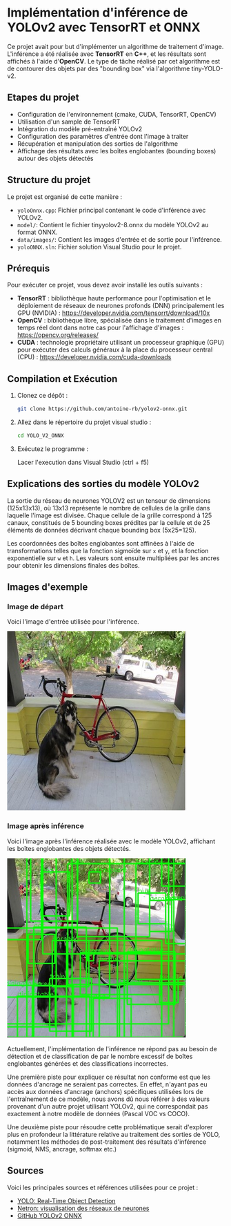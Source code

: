 # Implémentation d'inférence de YOLOv2 avec TensorRT et ONNX

Ce projet avait pour but d'implémenter un algorithme de traitement d'image. L'inférence a été réalisée avec **TensorRT** en **C++**, et les résultats sont affichés à l'aide d'**OpenCV**. Le type de tâche réalisé par cet algorithme est de contourer des objets par des "bounding box" via l'algorithme tiny-YOLO-v2.

## Etapes du projet

- Configuration de l'environnement (cmake, CUDA, TensorRT, OpenCV)
- Utilisation d'un sample de TensorRT
- Intégration du modèle pré-entraîné YOLOv2
- Configuration des paramètres d'entrée dont l'image à traiter
- Récupération et manipulation des sorties de l'algorithme
- Affichage des résultats avec les boîtes englobantes (bounding boxes) autour des objets détectés


## Structure du projet

Le projet est organisé de cette manière :

- `yoloOnnx.cpp`: Fichier principal contenant le code d'inférence avec YOLOv2.
- `model/`: Contient le fichier tinyyolov2-8.onnx du modèle YOLOv2 au format ONNX.
- `data/images/`: Contient les images d'entrée et de sortie pour l'inférence.
- `yoloONNX.sln`: Fichier solution Visual Studio pour le projet.
  
## Prérequis

Pour exécuter ce projet, vous devez avoir installé les outils suivants :

- **TensorRT** : bibliothèque haute performance pour l'optimisation et le déploiement de réseaux de neurones profonds (DNN) principalement les GPU (NVIDIA) : https://developer.nvidia.com/tensorrt/download/10x
- **OpenCV** : bibliothèque libre, spécialisée dans le traitement d'images en temps réel dont dans notre cas pour l'affichage d'images : https://opencv.org/releases/
- **CUDA** : technologie propriétaire utilisant un processeur graphique (GPU) pour exécuter des calculs généraux à la place du processeur central (CPU) : https://developer.nvidia.com/cuda-downloads

## Compilation et Exécution

1. Clonez ce dépôt :

    ```bash
    git clone https://github.com/antoine-rb/yolov2-onnx.git
    ```

2. Allez dans le répertoire du projet visual studio :

    ```bash
    cd YOLO_V2_ONNX
    ```

3. Exécutez le programme :


    Lacer l'execution dans Visual Studio (ctrl + f5)


## Explications des sorties du modèle YOLOv2

La sortie du réseau de neurones YOLOV2 est un tenseur de dimensions (125x13x13), où 13x13 représente le nombre de cellules de la grille dans laquelle l'image est divisée. Chaque cellule de la grille correspond à 125 canaux, constitués de 5 bounding boxes prédites par la cellule et de 25 éléments de données décrivant chaque bounding box (5x25=125).

Les coordonnées des boîtes englobantes sont affinées à l'aide de transformations telles que la fonction sigmoïde sur `x` et `y`, et la fonction exponentielle sur `w` et `h`. Les valeurs sont ensuite multipliées par les ancres pour obtenir les dimensions finales des boîtes. 

## Images d'exemple

### Image de départ
Voici l'image d'entrée utilisée pour l'inférence.

![Image de départ](./image_input.jpg)

### Image après inférence
Voici l'image après l'inférence réalisée avec le modèle YOLOv2, affichant les boîtes englobantes des objets détectés.

![Image après inférence](./image_output.jpg)

Actuellement, l'implémentation de l'inférence ne répond  pas au besoin de détection et de classification de par le nombre excessif de boîtes englobantes générées et des classifications incorrectes. 

Une première piste pour expliquer ce résultat non conforme est que les données d'ancrage ne seraient pas correctes. En effet, n'ayant pas eu accès aux données d'ancrage (anchors) spécifiques utilisées lors de l'entraînement de ce modèle, nous avons dû nous référer à des valeurs provenant d'un autre projet utilisant YOLOv2, qui ne correspondait pas exactement à notre modèle de données (Pascal VOC vs COCO).

Une deuxième piste pour résoudre cette problématique serait d'explorer plus en profondeur la littérature relative au traitement des sorties de YOLO, notamment les méthodes de post-traitement des résultats d'inférence (sigmoid, NMS, ancrage, softmax etc.)

## Sources

Voici les principales sources et références utilisées pour ce projet :

- [YOLO: Real-Time Object Detection](https://arxiv.org/pdf/1612.08242)
- [Netron:  visualisation des réseaux de neurones](https://netron.app/)
- [GitHub YOLOv2 ONNX](https://github.com/onnx/models/tree/main/validated/vision/object_detection_segmentation/tiny-yolov2)

